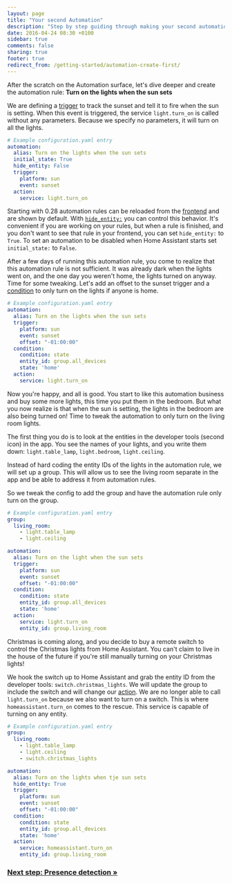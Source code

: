 ```yaml
---
layout: page
title: "Your second Automation"
description: "Step by step guiding through making your second automation."
date: 2016-04-24 08:30 +0100
sidebar: true
comments: false
sharing: true
footer: true
redirect_from: /getting-started/automation-create-first/
---
```


After the scratch on the Automation surface, let's dive deeper and create the automation rule: **Turn on the lights when the sun sets**

We are defining a [trigger](/docs/automation/trigger/) to track the sunset and tell it to fire when the sun is setting. When this event is triggered, the service `light.turn_on` is called without any parameters. Because we specify no parameters, it will turn on all the lights.

```yaml
# Example configuration.yaml entry
automation:
  alias: Turn on the lights when the sun sets
  initial_state: True
  hide_entity: False
  trigger:
    platform: sun
    event: sunset
  action:
    service: light.turn_on
```

Starting with 0.28 automation rules can be reloaded from the [frontend](/components/automation/) and are shown by default. With [`hide_entity:`](/components/automation/) you can control this behavior. It's convenient if you are working on your rules, but when a rule is finished, and you don't want to see that rule in your frontend, you can set `hide_entity:` to `True`. To set an automation to be disabled when Home Assistant starts set `initial_state:` to `False`.

After a few days of running this automation rule, you come to realize that this automation rule is not sufficient. It was already dark when the lights went on, and the one day you weren't home, the lights turned on anyway. Time for some tweaking. Let's add an offset to the sunset trigger and a [condition](/docs/automation/condition/) to only turn on the lights if anyone is home.

```yaml
# Example configuration.yaml entry
automation:
  alias: Turn on the lights when the sun sets
  trigger:
    platform: sun
    event: sunset
    offset: "-01:00:00"
  condition:
    condition: state
    entity_id: group.all_devices
    state: 'home'
  action:
    service: light.turn_on
```

Now you're happy, and all is good. You start to like this automation business and buy some more lights, this time you put them in the bedroom. But what you now realize is that when the sun is setting, the lights in the bedroom are also being turned on! Time to tweak the automation to only turn on the living room lights.

The first thing you do is to look at the entities in the developer tools (second icon) in the app. You see the names of your lights, and you write them down: `light.table_lamp`, `light.bedroom`, `light.ceiling`.

Instead of hard coding the entity IDs of the lights in the automation rule, we will set up a group. This will allow us to see the living room separate in the app and be able to address it from automation rules.

So we tweak the config to add the group and have the automation rule only turn on the group.

```yaml
# Example configuration.yaml entry
group:
  living_room:
    - light.table_lamp
    - light.ceiling

automation:
  alias: Turn on the light when the sun sets
  trigger:
    platform: sun
    event: sunset
    offset: "-01:00:00"
  condition:
    condition: state
    entity_id: group.all_devices
    state: 'home'
  action:
    service: light.turn_on
    entity_id: group.living_room
```

Christmas is coming along, and you decide to buy a remote switch to control the Christmas lights from Home Assistant. You can't claim to live in the house of the future if you're still manually turning on your Christmas lights!

We hook the switch up to Home Assistant and grab the entity ID from the developer tools: `switch.christmas_lights`. We will update the group to include the switch and will change our [action](/docs/automation/action/). We are no longer able to call `light.turn_on` because we also want to turn on a switch. This is where `homeassistant.turn_on` comes to the rescue. This service is capable of turning on any entity.

```yaml
# Example configuration.yaml entry
group:
  living_room:
    - light.table_lamp
    - light.ceiling
    - switch.christmas_lights

automation:
  alias: Turn on the lights when tje sun sets
  hide_entity: True
  trigger:
    platform: sun
    event: sunset
    offset: "-01:00:00"
  condition:
    condition: state
    entity_id: group.all_devices
    state: 'home'
  action:
    service: homeassistant.turn_on
    entity_id: group.living_room
```

### [Next step: Presence detection &raquo;](/getting-started/presence-detection/)
